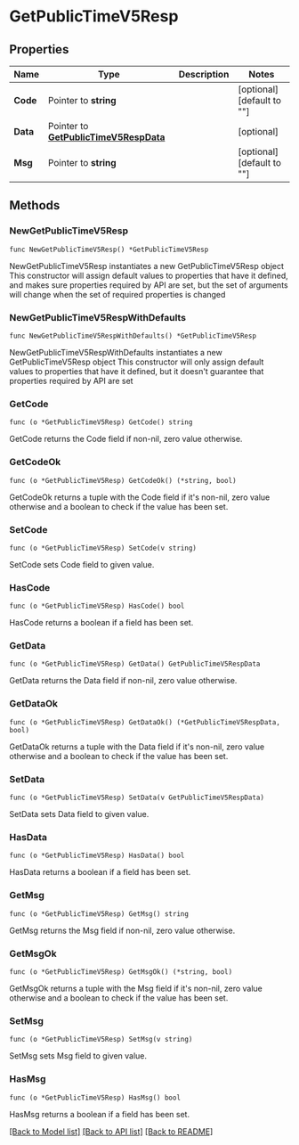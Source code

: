 # GetPublicTimeV5Resp

## Properties

Name | Type | Description | Notes
------------ | ------------- | ------------- | -------------
**Code** | Pointer to **string** |  | [optional] [default to ""]
**Data** | Pointer to [**GetPublicTimeV5RespData**](GetPublicTimeV5RespData.md) |  | [optional] 
**Msg** | Pointer to **string** |  | [optional] [default to ""]

## Methods

### NewGetPublicTimeV5Resp

`func NewGetPublicTimeV5Resp() *GetPublicTimeV5Resp`

NewGetPublicTimeV5Resp instantiates a new GetPublicTimeV5Resp object
This constructor will assign default values to properties that have it defined,
and makes sure properties required by API are set, but the set of arguments
will change when the set of required properties is changed

### NewGetPublicTimeV5RespWithDefaults

`func NewGetPublicTimeV5RespWithDefaults() *GetPublicTimeV5Resp`

NewGetPublicTimeV5RespWithDefaults instantiates a new GetPublicTimeV5Resp object
This constructor will only assign default values to properties that have it defined,
but it doesn't guarantee that properties required by API are set

### GetCode

`func (o *GetPublicTimeV5Resp) GetCode() string`

GetCode returns the Code field if non-nil, zero value otherwise.

### GetCodeOk

`func (o *GetPublicTimeV5Resp) GetCodeOk() (*string, bool)`

GetCodeOk returns a tuple with the Code field if it's non-nil, zero value otherwise
and a boolean to check if the value has been set.

### SetCode

`func (o *GetPublicTimeV5Resp) SetCode(v string)`

SetCode sets Code field to given value.

### HasCode

`func (o *GetPublicTimeV5Resp) HasCode() bool`

HasCode returns a boolean if a field has been set.

### GetData

`func (o *GetPublicTimeV5Resp) GetData() GetPublicTimeV5RespData`

GetData returns the Data field if non-nil, zero value otherwise.

### GetDataOk

`func (o *GetPublicTimeV5Resp) GetDataOk() (*GetPublicTimeV5RespData, bool)`

GetDataOk returns a tuple with the Data field if it's non-nil, zero value otherwise
and a boolean to check if the value has been set.

### SetData

`func (o *GetPublicTimeV5Resp) SetData(v GetPublicTimeV5RespData)`

SetData sets Data field to given value.

### HasData

`func (o *GetPublicTimeV5Resp) HasData() bool`

HasData returns a boolean if a field has been set.

### GetMsg

`func (o *GetPublicTimeV5Resp) GetMsg() string`

GetMsg returns the Msg field if non-nil, zero value otherwise.

### GetMsgOk

`func (o *GetPublicTimeV5Resp) GetMsgOk() (*string, bool)`

GetMsgOk returns a tuple with the Msg field if it's non-nil, zero value otherwise
and a boolean to check if the value has been set.

### SetMsg

`func (o *GetPublicTimeV5Resp) SetMsg(v string)`

SetMsg sets Msg field to given value.

### HasMsg

`func (o *GetPublicTimeV5Resp) HasMsg() bool`

HasMsg returns a boolean if a field has been set.


[[Back to Model list]](../README.md#documentation-for-models) [[Back to API list]](../README.md#documentation-for-api-endpoints) [[Back to README]](../README.md)


